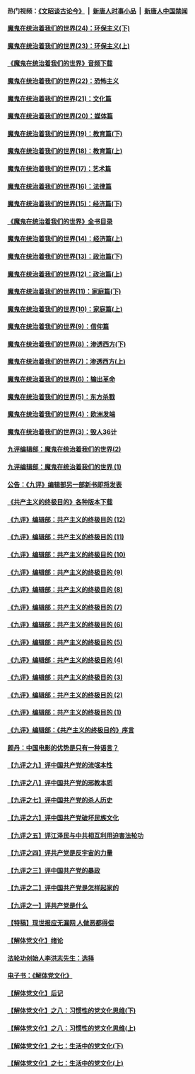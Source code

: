 #### 热门视频：[《文昭谈古论今》](https://github.com/gfw-breaker/wenzhao/blob/master/README.md?t=10170334) &nbsp;|&nbsp; [新唐人时事小品](https://github.com/gfw-breaker/ntdtv-comedy/blob/master/README.md?t=10170334) &nbsp;|&nbsp; [新唐人中国禁闻](https://github.com/gfw-breaker/ntdtv-news/blob/master/README.md?t=10170334)

#### [魔鬼在统治着我们的世界(24)：环保主义(下)](../pages/nsc422/n10695307.md?t=10170334) 

#### [魔鬼在统治着我们的世界(23)：环保主义(上)](../pages/nsc422/n10688613.md?t=10170334) 

#### [《魔鬼在统治着我们的世界》音频下载](../pages/nsc422/n10635553.md?t=10170334) 

#### [魔鬼在统治着我们的世界(22)：恐怖主义](../pages/nsc422/n10614727.md?t=10170334) 

#### [魔鬼在统治着我们的世界(21)：文化篇](../pages/nsc422/n10597706.md?t=10170334) 

#### [魔鬼在统治着我们的世界(20)：媒体篇](../pages/nsc422/n10586579.md?t=10170334) 

#### [魔鬼在统治着我们的世界(19)：教育篇(下)](../pages/nsc422/n10564808.md?t=10170334) 

#### [魔鬼在统治着我们的世界(18)：教育篇(上)](../pages/nsc422/n10526970.md?t=10170334) 

#### [魔鬼在统治着我们的世界(17)：艺术篇](../pages/nsc422/n10499093.md?t=10170334) 

#### [魔鬼在统治着我们的世界(16)：法律篇](../pages/nsc422/n10485969.md?t=10170334) 

#### [魔鬼在统治着我们的世界(15)：经济篇(下)](../pages/nsc422/n10469975.md?t=10170334) 

#### [《魔鬼在统治着我们的世界》全书目录](../pages/nsc422/n10464261.md?t=10170334) 

#### [魔鬼在统治着我们的世界(14)：经济篇(上)](../pages/nsc422/n10457370.md?t=10170334) 

#### [魔鬼在统治着我们的世界(13)：政治篇(下)](../pages/nsc422/n10448270.md?t=10170334) 

#### [魔鬼在统治着我们的世界(12)：政治篇(上)](../pages/nsc422/n10444576.md?t=10170334) 

#### [魔鬼在统治着我们的世界(11)：家庭篇(下)](../pages/nsc422/n10440961.md?t=10170334) 

#### [魔鬼在统治着我们的世界(10)：家庭篇(上)](../pages/nsc422/n10435448.md?t=10170334) 

#### [魔鬼在统治着我们的世界(9)：信仰篇](../pages/nsc422/n10432159.md?t=10170334) 

#### [魔鬼在统治着我们的世界(8)：渗透西方(下)](../pages/nsc422/n10429603.md?t=10170334) 

#### [魔鬼在统治着我们的世界(7)：渗透西方(上)](../pages/nsc422/n10426013.md?t=10170334) 

#### [魔鬼在统治着我们的世界(6)：输出革命](../pages/nsc422/n10421536.md?t=10170334) 

#### [魔鬼在统治着我们的世界(5)：东方杀戮](../pages/nsc422/n10417707.md?t=10170334) 

#### [魔鬼在统治着我们的世界(4)：欧洲发端](../pages/nsc422/n10414890.md?t=10170334) 

#### [魔鬼在统治着我们的世界(3)：毁人36计](../pages/nsc422/n10411583.md?t=10170334) 

#### [九评编辑部：魔鬼在统治着我们的世界(2)](../pages/nsc422/n10410036.md?t=10170334) 

#### [九评编辑部：魔鬼在统治着我们的世界 (1)](../pages/nsc422/n10406825.md?t=10170334) 

#### [公告：《九评》编辑部另一部新书即将发表](../pages/nsc422/n10405104.md?t=10170334) 

#### [《共产主义的终极目的》各种版本下载](../pages/nsc422/n10022138.md?t=10170334) 

#### [《九评》编辑部：共产主义的终极目的 (12)](../pages/nsc422/n9933272.md?t=10170334) 

#### [《九评》编辑部：共产主义的终极目的 (11)](../pages/nsc422/n9924973.md?t=10170334) 

#### [《九评》编辑部：共产主义的终极目的 (10)](../pages/nsc422/n9920883.md?t=10170334) 

#### [《九评》编辑部：共产主义的终极目的 (9)](../pages/nsc422/n9916363.md?t=10170334) 

#### [《九评》编辑部：共产主义的终极目的 (8)](../pages/nsc422/n9912488.md?t=10170334) 

#### [《九评》编辑部：共产主义的终极目的 (7)](../pages/nsc422/n9901176.md?t=10170334) 

#### [《九评》编辑部：共产主义的终极目的 (6)](../pages/nsc422/n9899359.md?t=10170334) 

#### [《九评》编辑部：共产主义的终极目的 (5)](../pages/nsc422/n9893174.md?t=10170334) 

#### [《九评》编辑部：共产主义的终极目的 (4)](../pages/nsc422/n9891246.md?t=10170334) 

#### [《九评》编辑部：共产主义的终极目的 (3)](../pages/nsc422/n9879879.md?t=10170334) 

#### [《九评》编辑部：共产主义的终极目的 (2)](../pages/nsc422/n9876205.md?t=10170334) 

#### [《九评》编辑部：共产主义的终极目的 (1)](../pages/nsc422/n9865857.md?t=10170334) 

#### [《九评》编辑部：《共产主义的终极目的》序言](../pages/nsc422/n9862666.md?t=10170334) 

#### [颜丹：中国电影的优势是只有一种语言？](../pages/nsc422/n9583062.md?t=10170334) 

#### [【九评之九】评中国共产党的流氓本性](../pages/nsc422/n737542.md?t=10170334) 

#### [【九评之八】评中国共产党的邪教本质](../pages/nsc422/n735942.md?t=10170334) 

#### [【九评之七】评中国共产党的杀人历史](../pages/nsc422/n733806.md?t=10170334) 

#### [【九评之六】评中国共产党破坏民族文化](../pages/nsc422/n731667.md?t=10170334) 

#### [【九评之五】评江泽民与中共相互利用迫害法轮功](../pages/nsc422/n730058.md?t=10170334) 

#### [【九评之四】评共产党是反宇宙的力量](../pages/nsc422/n727814.md?t=10170334) 

#### [【九评之三】评中国共产党的暴政](../pages/nsc422/n725597.md?t=10170334) 

#### [【九评之二】评中国共产党是怎样起家的](../pages/nsc422/n723946.md?t=10170334) 

#### [【九评之一】评共产党是什么](../pages/nsc422/n722529.md?t=10170334) 

#### [【特稿】现世报应无漏网 人做恶都得偿](../pages/nsc422/n4215167.md?t=10170334) 

#### [【解体党文化】绪论](../pages/nsc422/n1449356.md?t=10170334) 

#### [法轮功创始人李洪志先生：选择](../pages/nsc422/n3580738.md?t=10170334) 

#### [电子书：《解体党文化》](../pages/nsc422/n1573484.md?t=10170334) 

#### [【解体党文化】后记](../pages/nsc422/n1531999.md?t=10170334) 

#### [【解体党文化】之八：习惯性的党文化思维(下)](../pages/nsc422/n1526477.md?t=10170334) 

#### [【解体党文化】之八：习惯性的党文化思维(上)](../pages/nsc422/n1520631.md?t=10170334) 

#### [【解体党文化】之七：生活中的党文化(下)](../pages/nsc422/n1513446.md?t=10170334) 

#### [【解体党文化】之七：生活中的党文化(上)](../pages/nsc422/n1509358.md?t=10170334) 

